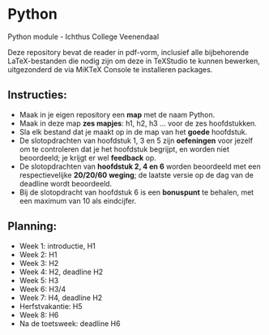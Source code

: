 # Python
Python module - Ichthus College Veenendaal

Deze repository bevat de reader in pdf-vorm, inclusief alle bijbehorende LaTeX-bestanden die nodig zijn om deze in TeXStudio te kunnen bewerken, uitgezonderd de via MiKTeX Console te installeren packages.

## Instructies:

- Maak in je eigen repository een **map** met de naam Python.
- Maak in deze map **zes mapjes**: h1, h2, h3 ... voor de zes hoofdstukken.
- Sla elk bestand dat je maakt op in de map van het **goede** hoofdstuk.
- De slotopdrachten van hoofdstuk 1, 3 en 5 zijn **oefeningen** voor jezelf om te controleren dat je het hoofdstuk begrijpt, en worden niet beoordeeld; je krijgt er wel **feedback** op.
- De slotopdrachten van **hoofdstuk 2, 4 en 6** worden beoordeeld met een respectievelijke **20/20/60 weging**; de laatste versie op de dag van de deadline wordt beoordeeld.
- Bij de slotopdracht van hoofdstuk 6 is een **bonuspunt** te behalen, met een maximum van 10 als eindcijfer.

## Planning:

- Week 1: introductie, H1
- Week 2: H1
- Week 3: H2
- Week 4: H2, deadline H2
- Week 5: H3
- Week 6: H3/4
- Week 7: H4, deadline H2
- Herfstvakantie: H5
- Week 8: H6
- Na de toetsweek: deadline H6
